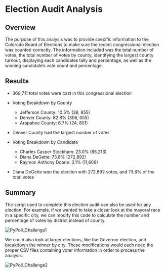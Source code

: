 # Election Audit Analysis

## Overview
The purpose of this analysis was to provide specific information to the Colorado Board of Elections to make sure the recent congressional election was counted correctly. The information included was the total number of votes, the total number of votes by county, identifying the largest county turnout, displaying each candidates tally and percentage, as well as the winning candidate’s vote count and percentage.

## Results
* 369,711 total votes were cast in this congressional election

* Voting Breakdown by County
  * Jefferson County: 10.5% (38, 855) 
  * Denver County: 82.8% (306, 055)
  * Arapahoe County: 6.7% (24, 801)

* Denver County had the largest number of votes

* Voting Breakdown by Candidate
  * Charles Casper Stockham: 23.0% (85,213)
  * Diana DeGette: 73.8% (272,892)
  * Raymon Anthony Doane: 3.1% (11,606)
 
* Diana DeGette won the election with 272,892 votes, and 73.8% of the total votes

## Summary
The script used to complete this election audit can also be used for any election. For example, if we wanted to take a closer look at the mayoral race in a specific city, we can modify this code to calculate the number and percentage of votes by district instead of county.

![PyPoll_Challenge1](https://user-images.githubusercontent.com/100382595/161472641-f827c30d-cb43-4ad9-9b08-78e832ff9fe1.png)

We could also look at larger elections, like the Governor election, and breakdown the winner by city. These modifications would each need the proper CSV files containing voter information in order to process the analysis. 

![PyPoll_Challenge2](https://user-images.githubusercontent.com/100382595/161472676-d1b9d974-6bfc-4365-86a7-21a8b9a1eb4e.png)
